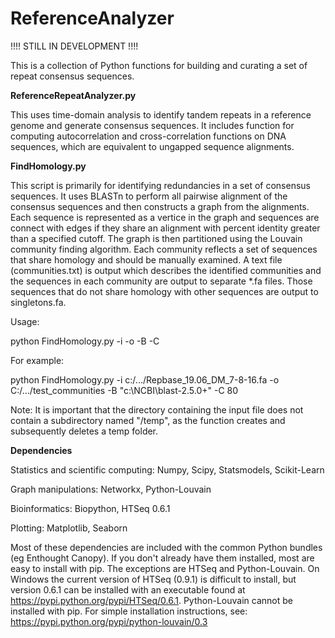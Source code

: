 # ReferenceAnalyzer

!!!! STILL IN DEVELOPMENT !!!!

This is a collection of Python functions for building and curating a set of repeat consensus sequences. 

**ReferenceRepeatAnalyzer.py**

This uses time-domain analysis to identify tandem repeats in a reference genome and generate consensus sequences. It includes function for computing autocorrelation and cross-correlation functions on DNA sequences, which are equivalent to ungapped sequence alignments.

**FindHomology.py**

This script is primarily for identifying redundancies in a set of consensus sequences. It uses BLASTn to perform all pairwise alignment of the consensus sequences and then constructs a graph from the alignments. Each sequence is represented as a vertice in the graph and sequences are connect with edges if they share an alignment with percent identity greater than a specified cutoff. The graph is then partitioned using the Louvain community finding algorithm. Each community reflects a set of sequences that share homology and should be manually examined. A text file (communities.txt) is output which describes the identified communities and the sequences in each community are output to separate \*.fa files. Those sequences that do not share homology with other sequences are output to singletons.fa.

Usage:

python FindHomology.py -i <path to input fasta> -o <output directory to be created> -B <path to the BLAST directory> -C <percent identity cutoff>
  
For example:

python FindHomology.py -i c:/.../Repbase_19.06_DM_7-8-16.fa -o C:/.../test_communities -B "c:\NCBI\blast-2.5.0+" -C 80

Note: It is important that the directory containing the input file does not contain a subdirectory named "/temp", as the function creates and subsequently deletes a temp folder.
 

**Dependencies**


Statistics and scientific computing: Numpy, Scipy, Statsmodels, Scikit-Learn

Graph manipulations: Networkx, Python-Louvain

Bioinformatics: Biopython,  HTSeq 0.6.1

Plotting: Matplotlib, Seaborn

Most of these dependencies are included with the common Python bundles (eg Enthought Canopy). If you don't already have them installed, most are easy to install with pip.  The exceptions are HTSeq and Python-Louvain. On Windows the current version of HTSeq (0.9.1) is difficult to install, but version 0.6.1 can be installed with an executable found at https://pypi.python.org/pypi/HTSeq/0.6.1. Python-Louvain cannot be installed with pip. For simple installation instructions, see: https://pypi.python.org/pypi/python-louvain/0.3
